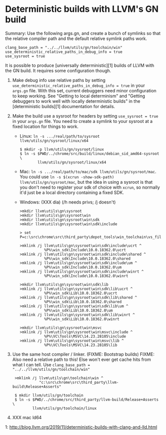 Deterministic builds with LLVM's GN build
=========================================

Summary: Use the following args.gn, and create a bunch of symlinks so that
the relative compiler path and the default relative symlink paths work.

    clang_base_path = "../../llvm/utils/gn/toolchain/win"
    use_deterministic_relative_paths_in_debug_info = true
    use_sysroot = true

It is possible to produce [universally deterministic][1] builds of LLVM
with the GN build. It requires some configuration though.

1. Make debug info use relative paths by setting
   `use_deterministic_relative_paths_in_debug_info = true` in your `args.gn`
   file. With this set, current debuggers need minor configuration to keep
   working.  See "Getting to local determinism" and "Getting debuggers to work
   well with locally deterministic builds" in the [deterministic builds][1]
   documentation for details.

2. Make the build use a sysroot for headers by setting `use_sysroot = true`
   in your `args.gn` file. You need to create a symlink to your sysroot
   at a fixed location for things to work.

    * Linux: `ln -s .../real/path/to/sysroot llvm/utils/gn/sysroot/linux/x64`

          $ mkdir -p llvm/utils/gn/sysroot/linux
          $ ln -s $PWD/../chrome/src/build/linux/debian_sid_amd64-sysroot \
                  llvm/utils/gn/sysroot/linux/x64

    * Mac: `ln -s .../real/path/to/mac/sdk llvm/utils/gn/sysroot/mac`. You could
      use `ln -s $(xcrun -show-sdk-path) llvm/utils/gn/sysroot/mac`, but the
      idea in using a sysroot is that you don't need to register your sdk of
      choice with `xcrun`, so normally it'd just be a local directory
      containing a fixed SDK.
    * Windows: (XXX dia) (/h needs privs; /j doesn't)

          >mkdir llvm\utils\gn\sysroot
          >mkdir llvm\utils\gn\sysroot\win
          >mkdir llvm\utils\gn\sysroot\win\sdk
          >mkdir llvm\utils\gn\sysroot\win\sdk\include
          
          > set P=c:\src\chrome\src\third_party\depot_tools\win_toolchain\vs_files\8f58c55897a3282ed617055775a77ec3db771b88
          
          >mklink /j llvm\utils\gn\sysroot\win\sdk\include\ucrt ^
                     %P%\win_sdk\Include\10.0.18362.0\ucrt
          >mklink /j llvm\utils\gn\sysroot\win\sdk\include\shared ^
                     %P%\win_sdk\Include\10.0.18362.0\shared
          >mklink /j llvm\utils\gn\sysroot\win\sdk\include\um ^
                     %P%\win_sdk\Include\10.0.18362.0\um
          >mklink /j llvm\utils\gn\sysroot\win\sdk\include\winrt ^
                     %P%\win_sdk\Include\10.0.18362.0\winrt
          
          >mkdir llvm\utils\gn\sysroot\win\sdk\lib
          >mklink /j llvm\utils\gn\sysroot\win\sdk\lib\ucrt ^
                     %P%\win_sdk\Lib\10.0.18362.0\ucrt
          >mklink /j llvm\utils\gn\sysroot\win\sdk\lib\shared ^
                     %P%\win_sdk\Lib\10.0.18362.0\shared
          >mklink /j llvm\utils\gn\sysroot\win\sdk\lib\um ^
                     %P%\win_sdk\Lib\10.0.18362.0\um
          >mklink /j llvm\utils\gn\sysroot\win\sdk\lib\winrt ^
                     %P%\win_sdk\Lib\10.0.18362.0\winrt
          
          >mkdir llvm\utils\gn\sysroot\win\msvc
          >mklink /j llvm\utils\gn\sysroot\win\msvc\include ^
                     %P%\VC\Tools\MSVC\14.23.28105\include
          >mklink /j llvm\utils\gn\sysroot\win\msvc\lib ^
                     %P%\VC\Tools\MSVC\14.23.28105\lib


3. Use the same host compiler / linker. (FIXME: Bootstrap builds)
   FIXME: Also need a relative path to this! Else won't ever get cache hits
   from what I can tell. Use
   `clang_base_path = "../../llvm/utils/gn/toolchain/win"`

        >mklink /j llvm\utils\gn\toolchain\win ^
                   "c:\src\chrome\src\third_party\llvm-build\Release+Asserts"

        $ mkdir llvm/utils/gn/toolchain
        $ ln -s $PWD/../chrome/src/third_party/llvm-build/Release+Asserts \
                llvm/utils/gn/toolchain/linux


4. XXX mac ld64

1: http://blog.llvm.org/2019/11/deterministic-builds-with-clang-and-lld.html
